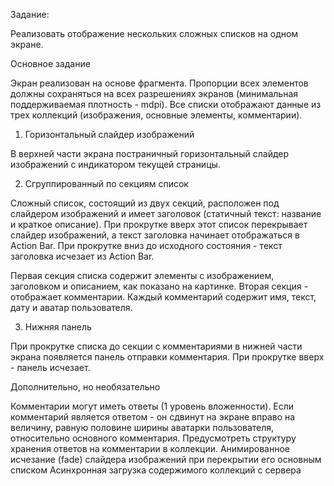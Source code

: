 Задание:

Реализовать отображение нескольких сложных списков на одном экране.

Основное задание

Экран реализован на основе фрагмента. Пропорции всех элементов должны сохраняться на всех разрешениях экранов (минимальная поддерживаемая плотность - mdpi). Все списки отображают данные из трех коллекций (изображения, основные элементы, комментарии).


1. Горизонтальный слайдер изображений

В верхней части экрана постраничный горизонтальный слайдер изображений с индикатором текущей страницы.


2. Сгруппированный по секциям список

Сложный список, состоящий из двух секций, расположен под слайдером изображений и имеет заголовок (статичный текст: название и краткое описание). При прокрутке вверх этот список перекрывает слайдер изображений, а текст заголовка начинает отображаться в Action Bar. При прокрутке вниз до исходного состояния - текст заголовка исчезает из Action Bar.

Первая секция списка содержит элементы с изображением, заголовком и описанием, как показано на картинке.
Вторая секция - отображает комментарии. Каждый комментарий содержит имя, текст, дату и аватар пользователя.


3. Нижняя панель

При прокрутке списка до секции с комментариями в нижней части экрана появляется панель отправки комментария. При прокрутке вверх - панель исчезает.


Дополнительно, но необязательно

Комментарии могут иметь ответы (1 уровень вложенности). Если комментарий является ответом - он сдвинут на экране вправо на величину, равную половине ширины аватарки пользователя, относительно основного комментария.
Предусмотреть структуру хранения ответов на комментарии в коллекции.
Анимированное исчезание (fade) слайдера изображений при перекрытии его основным списком
Асинхронная загрузка содержимого коллекций с сервера
